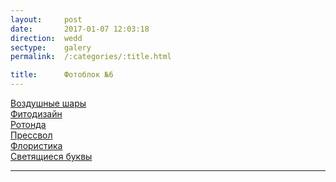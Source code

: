 ```yaml
---
layout:     post
date:       2017-01-07 12:03:18
direction:  wedd
sectype:    galery
permalink:  /:categories/:title.html

title:      Фотоблок №6
---
```


<section class="wedd_galery">                       
    <div id="fotoblock-6" class="owl-carousel owl-theme same_galery">
        <a data-toggle="modal" href="#responsive" class="item"><div class="img_inline" style="background-image: url(../images/wedd/6_1.jpg)"><figcaption>Воздушные шары </figcaption></div></a>
        <a data-toggle="modal" href="#responsive" class="item"><div class="img_inline" style="background-image: url(../images/wedd/6_2.jpg)"><figcaption>Фитодизайн  </figcaption></div></a>
        <a data-toggle="modal" href="#responsive" class="item"><div class="img_inline" style="background-image: url(../images/wedd/6_3.jpg)"><figcaption>Ротонда  </figcaption></div></a>
        <a data-toggle="modal" href="#responsive" class="item"><div class="img_inline" style="background-image: url(../images/wedd/6_4.jpg)"><figcaption>Прессвол</figcaption></div></a>
        <a data-toggle="modal" href="#responsive" class="item"><div class="img_inline" style="background-image: url(../images/wedd/6_5.jpg)"><figcaption>Флористика </figcaption></div></a>
        <a data-toggle="modal" href="#responsive" class="item"><div class="img_inline" style="background-image: url(../images/wedd/6_6.jpg)"><figcaption>Светящиеся буквы </figcaption></div></a>
    </div>
    <div class="container">
        <hr class="style-wedd">
    </div>
</section>
